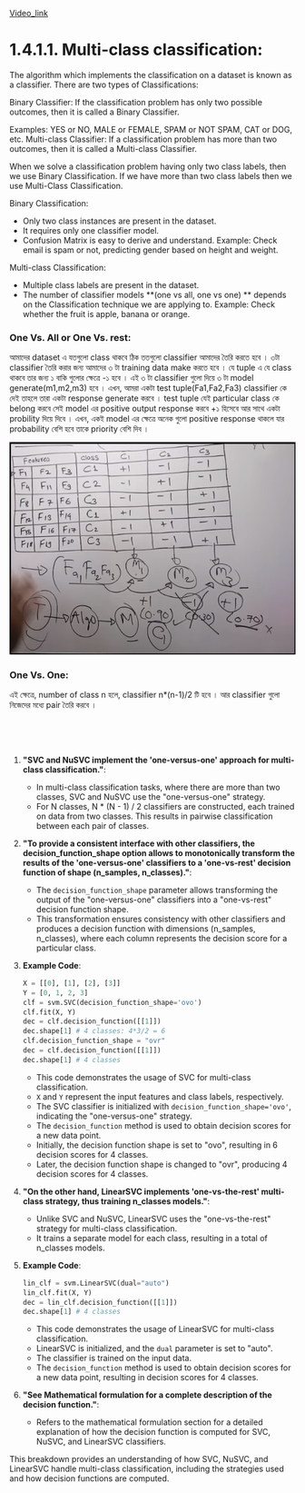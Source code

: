 [Video_link](https://www.youtube.com/watch?v=6_YvpI-oDIs&list=PLYwpaL_SFmcBhOEPwf5cFwqo5B-cP9G4P&index=7&ab_channel=5MinutesEngineering)

# 1.4.1.1. Multi-class classification:

The algorithm which implements the classification on a dataset is known as a classifier. There are two types of Classifications:

Binary Classifier: If the classification problem has only two possible outcomes, then it is called a Binary Classifier.

Examples: YES or NO, MALE or FEMALE, SPAM or NOT SPAM, CAT or DOG, etc.
Multi-class Classifier: If a classification problem has more than two outcomes, then it is called a Multi-class Classifier.

When we solve a classification problem having only two class labels, then we use Binary Classification. If we have more than two class labels then we use Multi-Class Classification.

Binary Classification: 
- Only two class instances are present in the dataset.
- It requires only one classifier model.
- Confusion Matrix is easy to derive and understand.
Example: Check email is spam or not, predicting gender based on height and weight.

Multi-class Classification:
- Multiple class labels are present in the dataset.
- The number of classifier models **(one vs all, one vs one) ** depends on the Classification technique we are applying to. 
Example: Check whether the fruit is apple, banana or orange.

### One Vs. All or One Vs. rest: 

আমাদের dataset এ যতগুলো class থাকবে ঠিক ততগুলো classifier আমাদের তৈরি করতে হবে । ৩টা classifier তৈরি করার জন্য আমাদের ৩ টা training data  make করতে হবে । যে  tuple এ যে class থাকবে তার জন্য ১ বাকি গুলোর ক্ষেত্রে -১ হবে । এই ৩ টা classifier গুলো দিয়ে ৩ টা model generate(m1,m2,m3) হবে । এখন,  আমরা একটা test tuple(Fa1,Fa2,Fa3) classifier কে  দেই তাহলে তারা একটা response generate করবে । test tuple যেই particular class  কে belong করবে সেই  model এর positive output response করবে +১ হিসেবে আর সাথে একটা  probility দিয়ে দিবে । এখন, একই model এর ক্ষেত্রে অনেক গুলো positive response থাকলে যার probability বেশি হবে তাকে priority বেশি দিব । 

![Alt text](/Supervised_Learning/1.4_Support_Vector_Machine/image/image4.png)

### One Vs. One:
এই ক্ষেত্রে,  number of class n হলে,  classifier n*(n-1)/2 টি হবে ।  আর classifier গুলো নিজেদের মধ্যে pair তৈরি করবে । 

<br> <br> <br>


1. **"SVC and NuSVC implement the 'one-versus-one' approach for multi-class classification."**:
   - In multi-class classification tasks, where there are more than two classes, SVC and NuSVC use the "one-versus-one" strategy.
   - For N classes, N * (N - 1) / 2 classifiers are constructed, each trained on data from two classes. This results in pairwise classification between each pair of classes.

2. **"To provide a consistent interface with other classifiers, the decision_function_shape option allows to monotonically transform the results of the 'one-versus-one' classifiers to a 'one-vs-rest' decision function of shape (n_samples, n_classes)."**:
   - The `decision_function_shape` parameter allows transforming the output of the "one-versus-one" classifiers into a "one-vs-rest" decision function shape.
   - This transformation ensures consistency with other classifiers and produces a decision function with dimensions (n_samples, n_classes), where each column represents the decision score for a particular class.

3. **Example Code**:
   ```python
   X = [[0], [1], [2], [3]]
   Y = [0, 1, 2, 3]
   clf = svm.SVC(decision_function_shape='ovo')
   clf.fit(X, Y)
   dec = clf.decision_function([[1]])
   dec.shape[1] # 4 classes: 4*3/2 = 6
   clf.decision_function_shape = "ovr"
   dec = clf.decision_function([[1]])
   dec.shape[1] # 4 classes
   ```
   - This code demonstrates the usage of SVC for multi-class classification.
   - `X` and `Y` represent the input features and class labels, respectively.
   - The SVC classifier is initialized with `decision_function_shape='ovo'`, indicating the "one-versus-one" strategy.
   - The `decision_function` method is used to obtain decision scores for a new data point.
   - Initially, the decision function shape is set to "ovo", resulting in 6 decision scores for 4 classes.
   - Later, the decision function shape is changed to "ovr", producing 4 decision scores for 4 classes.

4. **"On the other hand, LinearSVC implements 'one-vs-the-rest' multi-class strategy, thus training n_classes models."**:
   - Unlike SVC and NuSVC, LinearSVC uses the "one-vs-the-rest" strategy for multi-class classification.
   - It trains a separate model for each class, resulting in a total of n_classes models.

5. **Example Code**:
   ```python
   lin_clf = svm.LinearSVC(dual="auto")
   lin_clf.fit(X, Y)
   dec = lin_clf.decision_function([[1]])
   dec.shape[1] # 4 classes
   ```
   - This code demonstrates the usage of LinearSVC for multi-class classification.
   - LinearSVC is initialized, and the `dual` parameter is set to "auto".
   - The classifier is trained on the input data.
   - The `decision_function` method is used to obtain decision scores for a new data point, resulting in decision scores for 4 classes.

6. **"See Mathematical formulation for a complete description of the decision function."**:
   - Refers to the mathematical formulation section for a detailed explanation of how the decision function is computed for SVC, NuSVC, and LinearSVC classifiers.

This breakdown provides an understanding of how SVC, NuSVC, and LinearSVC handle multi-class classification, including the strategies used and how decision functions are computed.


